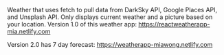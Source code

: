 Weather that uses fetch to pull data from DarkSky API, Google Places API, and Unsplash API.
Only displays current weather and a picture based on your location.
Version 1.0 of this weather app: https://reactweatherapp-mia.netlify.com

Version 2.0 has 7 day forecast: https://weatherapp-miawong.netlify.com
